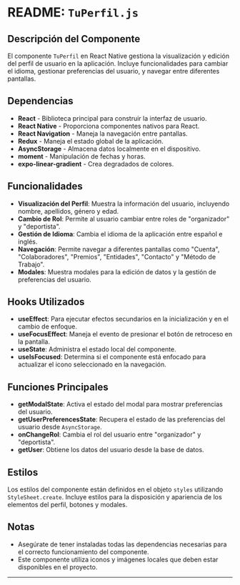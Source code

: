 # README: `TuPerfil.js`

## Descripción del Componente

El componente `TuPerfil` en React Native gestiona la visualización y edición del perfil de usuario en la aplicación. Incluye funcionalidades para cambiar el idioma, gestionar preferencias del usuario, y navegar entre diferentes pantallas.

## Dependencias

- **React** - Biblioteca principal para construir la interfaz de usuario.
- **React Native** - Proporciona componentes nativos para React.
- **React Navigation** - Maneja la navegación entre pantallas.
- **Redux** - Maneja el estado global de la aplicación.
- **AsyncStorage** - Almacena datos localmente en el dispositivo.
- **moment** - Manipulación de fechas y horas.
- **expo-linear-gradient** - Crea degradados de colores.

## Funcionalidades

- **Visualización del Perfil**: Muestra la información del usuario, incluyendo nombre, apellidos, género y edad.
- **Cambio de Rol**: Permite al usuario cambiar entre roles de "organizador" y "deportista".
- **Gestión de Idioma**: Cambia el idioma de la aplicación entre español e inglés.
- **Navegación**: Permite navegar a diferentes pantallas como "Cuenta", "Colaboradores", "Premios", "Entidades", "Contacto" y "Método de Trabajo".
- **Modales**: Muestra modales para la edición de datos y la gestión de preferencias del usuario.

## Hooks Utilizados

- **useEffect**: Para ejecutar efectos secundarios en la inicialización y en el cambio de enfoque.
- **useFocusEffect**: Maneja el evento de presionar el botón de retroceso en la pantalla.
- **useState**: Administra el estado local del componente.
- **useIsFocused**: Determina si el componente está enfocado para actualizar el icono seleccionado en la navegación.

## Funciones Principales

- **getModalState**: Activa el estado del modal para mostrar preferencias del usuario.
- **getUserPreferencesState**: Recupera el estado de las preferencias del usuario desde `AsyncStorage`.
- **onChangeRol**: Cambia el rol del usuario entre "organizador" y "deportista".
- **getUser**: Obtiene los datos del usuario desde la base de datos.

## Estilos

Los estilos del componente están definidos en el objeto `styles` utilizando `StyleSheet.create`. Incluye estilos para la disposición y apariencia de los elementos del perfil, botones y modales.

## Notas

- Asegúrate de tener instaladas todas las dependencias necesarias para el correcto funcionamiento del componente.
- Este componente utiliza iconos y imágenes locales que deben estar disponibles en el proyecto.

---

